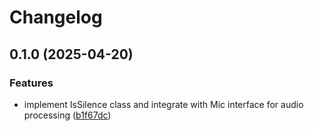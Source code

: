 # Changelog

## 0.1.0 (2025-04-20)


### Features

* implement IsSilence class and integrate with Mic interface for audio processing ([b1f67dc](https://github.com/chenhunghan/mic-ts/commit/b1f67dce94f0ec050ae9a99521b510f1cc84368f))
